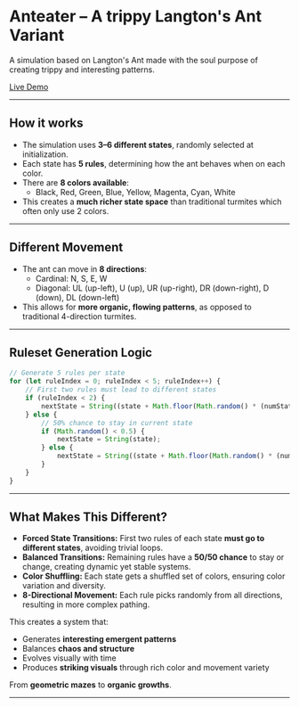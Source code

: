# Anteater – A trippy Langton's Ant Variant

A simulation based on Langton's Ant made with the soul purpose of creating trippy and interesting patterns.

[Live Demo]([https://yourusername.github.io/anteater-sim/](https://ebrows0.github.io/AntEater/))

---

## How it works

- The simulation uses **3–6 different states**, randomly selected at initialization.
- Each state has **5 rules**, determining how the ant behaves when on each color.
- There are **8 colors available**:
  - Black, Red, Green, Blue, Yellow, Magenta, Cyan, White
- This creates a **much richer state space** than traditional turmites which often only use 2 colors.

---

## Different Movement

- The ant can move in **8 directions**:
  - Cardinal: N, S, E, W
  - Diagonal: UL (up-left), U (up), UR (up-right), DR (down-right), D (down), DL (down-left)
- This allows for **more organic, flowing patterns**, as opposed to traditional 4-direction turmites.

---

## Ruleset Generation Logic

```js
// Generate 5 rules per state
for (let ruleIndex = 0; ruleIndex < 5; ruleIndex++) {
    // First two rules must lead to different states
    if (ruleIndex < 2) {
        nextState = String((state + Math.floor(Math.random() * (numStates - 1)) + 1) % numStates);
    } else {
        // 50% chance to stay in current state
        if (Math.random() < 0.5) {
            nextState = String(state);
        } else {
            nextState = String((state + Math.floor(Math.random() * (numStates - 1)) + 1) % numStates);
        }
    }
}
```

---

## What Makes This Different?

- **Forced State Transitions:** First two rules of each state **must go to different states**, avoiding trivial loops.
- **Balanced Transitions:** Remaining rules have a **50/50 chance** to stay or change, creating dynamic yet stable systems.
- **Color Shuffling:** Each state gets a shuffled set of colors, ensuring color variation and diversity.
- **8-Directional Movement:** Each rule picks randomly from all directions, resulting in more complex pathing.

This creates a system that:
- Generates **interesting emergent patterns**
- Balances **chaos and structure**
- Evolves visually with time
- Produces **striking visuals** through rich color and movement variety

From **geometric mazes** to **organic growths**.

---
